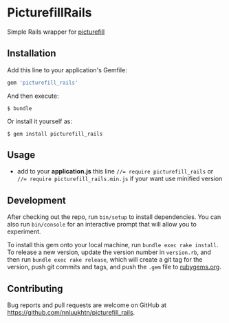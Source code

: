 # PicturefillRails

Simple Rails wrapper for [picturefill](https://github.com/scottjehl/picturefill)

## Installation

Add this line to your application's Gemfile:

```ruby
gem 'picturefill_rails'
```

And then execute:

    $ bundle

Or install it yourself as:

    $ gem install picturefill_rails

## Usage

* add to your **application.js** this line `//= require picturefill_rails` or `//= require picturefill_rails.min.js` if your want use minified version


## Development

After checking out the repo, run `bin/setup` to install dependencies. You can also run `bin/console` for an interactive prompt that will allow you to experiment.

To install this gem onto your local machine, run `bundle exec rake install`. To release a new version, update the version number in `version.rb`, and then run `bundle exec rake release`, which will create a git tag for the version, push git commits and tags, and push the `.gem` file to [rubygems.org](https://rubygems.org).

## Contributing

Bug reports and pull requests are welcome on GitHub at https://github.com/nnluukhtn/picturefill_rails.

